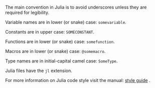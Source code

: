 The main convention in Julia is to avoid underscores unless they are required for legibility.

Variable names are in lower (or snake) case: `somevariable`.

Constants are in upper case: `SOMECONSTANT`.

Functions are in lower (or snake) case: `somefunction`.

Macros are in lower (or snake) case: `@somemacro`.

Type names are in initial-capital camel case: `SomeType`.

Julia files have the `jl` extension.

For more information on Julia code style visit the manual: [style
guide](https://docs.julialang.org/en/v1/manual/style-guide/index.html) .
